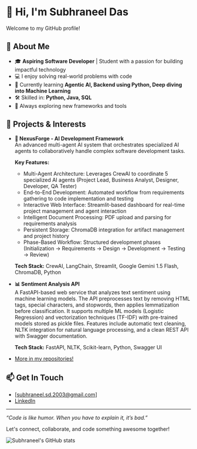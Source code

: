 # 👋 Hi, I'm Subhraneel Das

Welcome to my GitHub profile!

## 🚀 About Me

- 🎓 **Aspiring Software Developer** | Student with a passion for building impactful technology
- 💻 I enjoy solving real-world problems with code
- 🌱 Currently learning **Agentic AI, Backend using Python, Deep diving into Machine Learning**
- 🛠️ Skilled in: **Python, Java, SQL**
- 🔭 Always exploring new frameworks and tools

## 💼 Projects & Interests

  - **🤖 NexusForge - AI Development Framework**  
    An advanced multi-agent AI system that orchestrates specialized AI agents to collaboratively handle complex software development tasks.
    
    **Key Features:**
    - Multi-Agent Architecture: Leverages CrewAI to coordinate 5 specialized AI agents (Project Lead, Business Analyst, Designer, Developer, QA Tester)
    - End-to-End Development: Automated workflow from requirements gathering to code implementation and testing
    - Interactive Web Interface: Streamlit-based dashboard for real-time project management and agent interaction
    - Intelligent Document Processing: PDF upload and parsing for requirements analysis
    - Persistent Storage: ChromaDB integration for artifact management and project history
    - Phase-Based Workflow: Structured development phases (Initialization → Requirements → Design → Development → Testing → Review)
    
    **Tech Stack:** CrewAI, LangChain, Streamlit, Google Gemini 1.5 Flash, ChromaDB, Python

  - **📊 Sentiment Analysis API**  
    A FastAPI-based web service that analyzes text sentiment using machine learning models. The API preprocesses text by removing HTML tags, special characters, and stopwords, then applies lemmatization before classification. It supports multiple ML models (Logistic Regression) and vectorization techniques (TF-IDF) with pre-trained models stored as pickle files. Features include automatic text cleaning, NLTK integration for natural language processing, and a clean REST API with Swagger documentation.
    
    **Tech Stack:** FastAPI, NLTK, Scikit-learn, Python, Swagger UI

  - [More in my repositories!](https://github.com/Subhraneel2003?tab=repositories)

<!--## 🏆 Achievements

- 🥇 [Competition/Hackathon] Winner / Finalist
- 📜 [Certification, Scholarship, etc.]
- ⭐ Notable open source contributions-->

## 📫 Get In Touch

- [subhraneel.sd.2003@gmail.com]
- [LinkedIn](https://www.linkedin.com/in/subhraneeldasanalyst/) 

---

_“Code is like humor. When you have to explain it, it’s bad.”_

Let's connect, collaborate, and code something awesome together!

![Subhraneel's GitHub stats](https://github-readme-stats.vercel.app/api?username=Subhraneel2003&show_icons=true&theme=radical)
